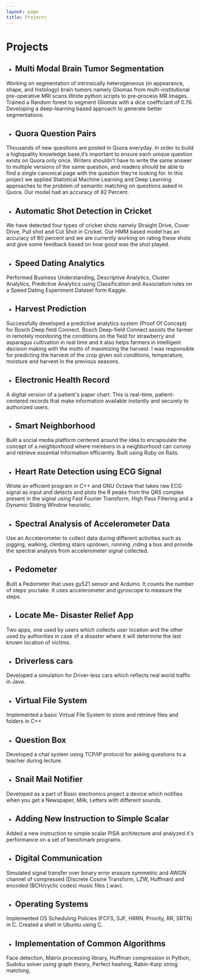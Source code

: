 ```yaml
---
layout: page
title: Projects
---
```


# Projects
* ## Multi Modal Brain Tumor Segmentation
Working on segmentation of intrinsically heterogeneous (in appearance, shape, and histology) brain tumors namely Gliomas from multi-institutional pre-operative MRI scans.Wrote python scripts to pre-process MR Images. Trained a Random forest to segment Gliomas with a dice coefficiant of 0.76. Developing a deep-learning based approach to generate better segmentations. 

* ## Quora Question Pairs
Thousands of new questions are posted in Quora everyday. In order to build a highquality knowledge base,it’s important to ensure each unique question exists on Quora only once. Writers shouldn’t have to write the same answer to multiple versions of the same question, and readers should be able to find a single canonical page with the question they’re looking for. In this project we applied Statistical Machine Learning and Deep Learning approaches to the problem of semantic matching on questions asked in Quora. Our model had an accuracy of 82 Percent.

* ## Automatic Shot Detection in Cricket
We have detected four types of cricket shots namely Straight Drive, Cover Drive, Pull shot and Cut Shot in Cricket. Our HMM based model has an accuracy of 80 percent and we are currently working on rating these shots and give some feedback based on how good was the shot played.

* ## Speed Dating Analytics
Performed Business Understanding, Descriptive Analytics, Cluster Analytics, Predictive Analytics using Classification and Association rules on a Speed Dating Experiment Dataset form Kaggle.

* ## Harvest Prediction
Successfully developed a predictive analytics system (Proof Of Concept) for Bosch Deep field Connect. Bosch Deep-field Connect assists the farmer in remotely monitoring the conditions on the field for strawberry and asparagus cultivation in real time and it also helps farmers in intelligent decision making with the motto of maximizing the harvest. I was responsible for predicting the harvest of the crop given soil conditions, temperature, moisture and harvest in the previous seasons.

* ## Electronic Health Record
A digital version of a patient's paper chart. This is real-time, patient-centered records that make information available instantly and securely to authorized users.

* ## Smart Neighborhood
Built a social media platform centered around the idea to encapsulate the concept of a neighborhood where members in a neighborhood can convey and retrieve essential information efficiently. Built using Ruby on Rails.

* ## Heart Rate Detection using ECG Signal
Wrote an efficient program in C++ and GNU Octave that takes raw ECG signal as input and detects and plots the R peaks from the QRS complex present in the signal using Fast Fourier Transform, High Pass Filtering and a Dynamic Sliding Window heuristic.

* ## Spectral Analysis of Accelerometer Data
Use an Accelerometer to collect data during different activities such as jogging, walking, climbing stairs up/down, running ,riding a bus and provide the spectral analysis from accelerometer signal collected.

* ## Pedometer
Built a Pedometer that uses gy521 sensor and Arduino. It counts the number of steps you take. It uses accelerometer and gyroscope to measure the steps.

* ## Locate Me- Disaster Relief App
Two apps, one used by users which collects user location and the other used by authorities in case of a disaster where it will determine the last known location of victims.

* ## Driverless cars
Developed a simulation for Driver-less cars which reflects real world traffic in Java.

* ## Virtual File System
Implemented a basic Virtual File System to store and retrieve files and folders in C++

* ## Question Box
Developed a chat system using TCP/IP protocol for asking questions to a teacher during lecture.

* ## Snail Mail Notifier
Developed as a part of Basic electronics project a device which notifies when you get a Newspaper, Milk, Letters with different sounds.

* ## Adding New Instruction to Simple Scalar
Added a new instruction to simple scalar PISA architecture and analyzed it's performance on a set of benchmark programs.

* ## Digital Communication
Simulated signal transfer over binary error erasure symmetric and AWGN channel of compressed (Discrete Cosine Transform, LZW, Huffman) and encoded (BCH/cyclic codes) music files (.wav).

* ## Operating Systems
Implemented OS Scheduling Policies (FCFS, SJF, HRRN, Priority, RR, SRTN) in C. Created a shell in Ubuntu using C.

* ## Implementation of Common Algorithms
Face detection, Matrix processing library, Huffman compression in Python, Sudoku solver using graph theory, Perfect hashing, Rabin-Karp string matching.
